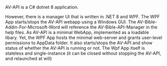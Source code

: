 AV-API is a C# dotnet 8 application.

However, there is a manager UI that is written in .NET 8 and WPF. The WPF App starts/stops the AV-API webapp using a Windows GUI. The AV-Bible-Addin-For-Microsoft-Word will reference the AV-Bible-API-Manager in the help files. As AV-API is a minimal WebApp, implemented as a loadable libary. Yet, the WPF App hosts the minimal web-server and grants user-level permissions to AppData folder. It also starts/stops the AV-API and show status of whether the AV-API is running or not. The Wpf App itself is stateless and single-instance (it can be closed without stopping the AV-API, and relaunched at will)
